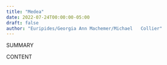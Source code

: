 ```yaml
---
title: "Medea"
date: 2022-07-24T00:00:00-05:00
draft: false
author: "Euripides/Georgia Ann Machemer/Michael   Collier"
---
```


SUMMARY

<!--more-->

CONTENT